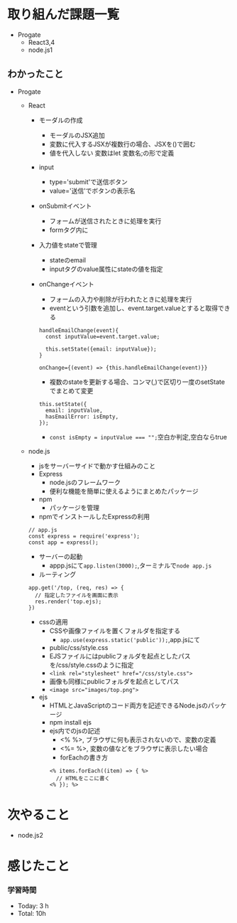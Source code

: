 # 取り組んだ課題一覧
- Progate
  - React3,4
  - node.js1
## わかったこと
- Progate
  - React
    - モーダルの作成
      - モーダルのJSX追加
      - 変数に代入するJSXが複数行の場合、JSXを()で囲む
      - 値を代入しない 変数はlet 変数名;の形で定義
    - input
      - type='submit'で送信ボタン
      - value='送信'でボタンの表示名
    - onSubmitイベント
      - フォームが送信されたときに処理を実行
      - formタグ内に
    - 入力値をstateで管理
      - stateのemail
      - inputタグのvalue属性にstateの値を指定
    - onChangeイベント
      - フォームの入力や削除が行われたときに処理を実行
      - eventという引数を追加し、event.target.valueとすると取得できる
      ```
      handleEmailChange(event){
        const inputValue=event.target.value;

        this.setState({email: inputValue});
      }
      ```

      ```
      onChange={(event) => {this.handleEmailChange(event)}}
      ```
      - 複数のstateを更新する場合、コンマ(,)で区切り一度のsetStateでまとめて変更
      ```
      this.setState({
        email: inputValue,
        hasEmailError: isEmpty,
      });
      ```
      - `const isEmpty = inputValue === "";`空白か判定,空白ならtrue

  - node.js
    - jsをサーバーサイドで動かす仕組みのこと
    - Express
      - node.jsのフレームワーク
      - 便利な機能を簡単に使えるようにまとめたパッケージ
    - npm
      - パッケージを管理
    - npmでインストールしたExpressの利用
    ```
    // app.js
    const express = require('express');
    const app = express();
    ```
    - サーバーの起動
      - appp.jsにて`app.listen(3000);`,ターミナルで`node app.js`
    - ルーティング
    ```
    app.get('/top, (req, res) => {
      // 指定したファイルを画面に表示
      res.render('top.ejs);
    })
    ```
    - cssの適用
      - CSSや画像ファイルを置くフォルダを指定する
        - `app.use(express.static('public'));`,app.jsにて
      - public/css/style.css
      -  EJSファイルにはpublicフォルダを起点としたパスを/css/style.cssのように指定
      - `<link rel="stylesheet" href="/css/style.css">`
      - 画像も同様にpublicフォルダを起点としてパス
      - `<image src="images/top.png">`
    - ejs
      - HTMLとJavaScriptのコード両方を記述できるNode.jsのパッケージ
      - npm install ejs
      - ejs内でのjsの記述
        - <% %>, ブラウザに何も表示されないので、変数の定義
        - <%= %>, 変数の値などをブラウザに表示したい場合
        - forEachの書き方
        ```
        <% items.forEach((item) => { %>
          // HTMLをここに書く
        <% }); %>
        ```

# 次やること
- node.js2
# 感じたこと

### 学習時間
- Today: 3 h
- Total:  10h